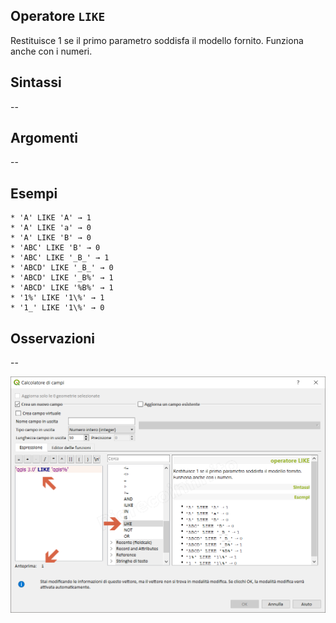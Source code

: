 ## Operatore `LIKE`

Restituisce 1 se il primo parametro soddisfa il modello fornito. Funziona anche con i numeri.

## Sintassi

--

## Argomenti
--
## Esempi
```
* 'A' LIKE 'A' → 1
* 'A' LIKE 'a' → 0
* 'A' LIKE 'B' → 0
* 'ABC' LIKE 'B' → 0
* 'ABC' LIKE '_B_' → 1
* 'ABCD' LIKE '_B_' → 0
* 'ABCD' LIKE '_B%' → 1
* 'ABCD' LIKE '%B%' → 1
* '1%' LIKE '1\%' → 1
* '1_' LIKE '1\%' → 0
```

## Osservazioni

--

<img src="/img/operatori/LIKE1.png">